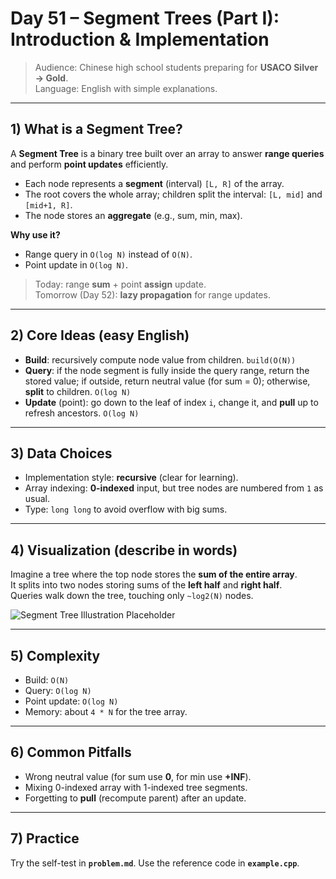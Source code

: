 # Day 51 – Segment Trees (Part I): Introduction & Implementation

> Audience: Chinese high school students preparing for **USACO Silver → Gold**.  
> Language: English with simple explanations.

---

## 1) What is a Segment Tree?
A **Segment Tree** is a binary tree built over an array to answer **range queries** and perform **point updates** efficiently.

- Each node represents a **segment** (interval) `[L, R]` of the array.
- The root covers the whole array; children split the interval: `[L, mid]` and `[mid+1, R]`.
- The node stores an **aggregate** (e.g., sum, min, max).

**Why use it?**  
- Range query in `O(log N)` instead of `O(N)`.
- Point update in `O(log N)`.

> Today: range **sum** + point **assign** update.  
> Tomorrow (Day 52): **lazy propagation** for range updates.

---

## 2) Core Ideas (easy English)
- **Build**: recursively compute node value from children. `build(O(N))`
- **Query**: if the node segment is fully inside the query range, return the stored value; if outside, return neutral value (for sum = 0); otherwise, **split** to children. `O(log N)`
- **Update** (point): go down to the leaf of index `i`, change it, and **pull** up to refresh ancestors. `O(log N)`

---

## 3) Data Choices
- Implementation style: **recursive** (clear for learning).  
- Array indexing: **0-indexed** input, but tree nodes are numbered from `1` as usual.  
- Type: `long long` to avoid overflow with big sums.

---

## 4) Visualization (describe in words)
Imagine a tree where the top node stores the **sum of the entire array**.  
It splits into two nodes storing sums of the **left half** and **right half**.  
Queries walk down the tree, touching only `~log2(N)` nodes.

![Segment Tree Illustration Placeholder](../assets/day51_segment_tree.png)

---

## 5) Complexity
- Build: `O(N)`  
- Query: `O(log N)`  
- Point update: `O(log N)`  
- Memory: about `4 * N` for the tree array.

---

## 6) Common Pitfalls
- Wrong neutral value (for sum use **0**, for min use **+INF**).  
- Mixing 0-indexed array with 1-indexed tree segments.  
- Forgetting to **pull** (recompute parent) after an update.

---

## 7) Practice
Try the self-test in **`problem.md`**. Use the reference code in **`example.cpp`**.
